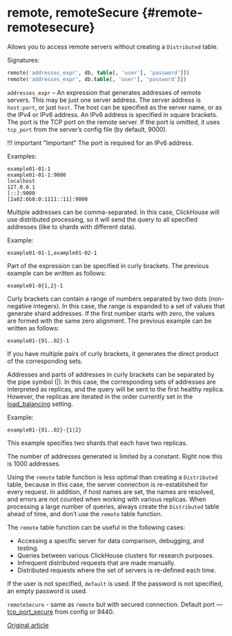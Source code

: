 # remote, remoteSecure {#remote-remotesecure}

Allows you to access remote servers without creating a `Distributed` table.

Signatures:

``` sql
remote('addresses_expr', db, table[, 'user'[, 'password']])
remote('addresses_expr', db.table[, 'user'[, 'password']])
```

`addresses_expr` – An expression that generates addresses of remote servers. This may be just one server address. The server address is `host:port`, or just `host`. The host can be specified as the server name, or as the IPv4 or IPv6 address. An IPv6 address is specified in square brackets. The port is the TCP port on the remote server. If the port is omitted, it uses `tcp_port` from the server’s config file (by default, 9000).

!!! important "Important"
    The port is required for an IPv6 address.

Examples:

``` text
example01-01-1
example01-01-1:9000
localhost
127.0.0.1
[::]:9000
[2a02:6b8:0:1111::11]:9000
```

Multiple addresses can be comma-separated. In this case, ClickHouse will use distributed processing, so it will send the query to all specified addresses (like to shards with different data).

Example:

``` text
example01-01-1,example01-02-1
```

Part of the expression can be specified in curly brackets. The previous example can be written as follows:

``` text
example01-0{1,2}-1
```

Curly brackets can contain a range of numbers separated by two dots (non-negative integers). In this case, the range is expanded to a set of values that generate shard addresses. If the first number starts with zero, the values are formed with the same zero alignment. The previous example can be written as follows:

``` text
example01-{01..02}-1
```

If you have multiple pairs of curly brackets, it generates the direct product of the corresponding sets.

Addresses and parts of addresses in curly brackets can be separated by the pipe symbol (\|). In this case, the corresponding sets of addresses are interpreted as replicas, and the query will be sent to the first healthy replica. However, the replicas are iterated in the order currently set in the [load\_balancing](../../operations/settings/settings.md) setting.

Example:

``` text
example01-{01..02}-{1|2}
```

This example specifies two shards that each have two replicas.

The number of addresses generated is limited by a constant. Right now this is 1000 addresses.

Using the `remote` table function is less optimal than creating a `Distributed` table, because in this case, the server connection is re-established for every request. In addition, if host names are set, the names are resolved, and errors are not counted when working with various replicas. When processing a large number of queries, always create the `Distributed` table ahead of time, and don’t use the `remote` table function.

The `remote` table function can be useful in the following cases:

- Accessing a specific server for data comparison, debugging, and testing.
- Queries between various ClickHouse clusters for research purposes.
- Infrequent distributed requests that are made manually.
- Distributed requests where the set of servers is re-defined each time.

If the user is not specified, `default` is used.
If the password is not specified, an empty password is used.

`remoteSecure` - same as `remote` but with secured connection. Default port — [tcp\_port\_secure](../../operations/server_settings/settings.md#server_settings-tcp_port_secure) from config or 9440.

[Original article](https://clickhouse.tech/docs/en/query_language/table_functions/remote/) <!--hide-->
